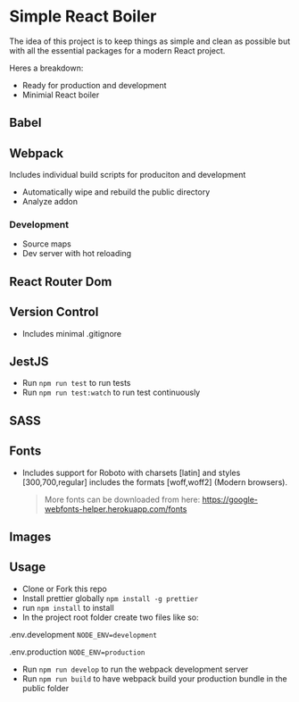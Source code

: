 # Simple React Boiler

The idea of this project is to keep things as simple and clean as possible but with all the essential packages for a modern React project.

Heres a breakdown:

- Ready for production and development
- Minimial React boiler

## Babel

## Webpack

Includes individual build scripts for produciton and development

- Automatically wipe and rebuild the public directory
- Analyze addon

### Development

- Source maps
- Dev server with hot reloading

## React Router Dom

## Version Control

- Includes minimal .gitignore

## JestJS

- Run `npm run test` to run tests
- Run `npm run test:watch` to run test continuously

## SASS

## Fonts

- Includes support for Roboto with charsets [latin] and styles [300,700,regular] includes the formats [woff,woff2] (Modern browsers).

  > More fonts can be downloaded from here: https://google-webfonts-helper.herokuapp.com/fonts

## Images

## Usage

- Clone or Fork this repo
- Install prettier globally `npm install -g prettier`
- run `npm install` to install
- In the project root folder create two files like so:

.env.development
`NODE_ENV=development`

.env.production
`NODE_ENV=production`

- Run `npm run develop` to run the webpack development server
- Run `npm run build` to have webpack build your production bundle in the public folder
